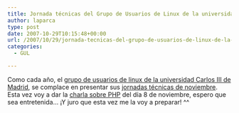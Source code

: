 ```yaml
---
title: Jornada técnicas del Grupo de Usuarios de Linux de la universidad Carlos III
author: laparca
type: post
date: 2007-10-29T10:15:48+00:00
url: /2007/10/29/jornada-tecnicas-del-grupo-de-usuarios-de-linux-de-la-universidad-carlos-iii/
categories:
  - GUL

---
```

Como cada año, el <a href="http://www.gul.es/" title="Grupo de usuarios de Linux de la universidad Carlos III de Madrid" target="_blank">grupo de usuarios de linux de la universidad Carlos III de Madrid</a>, se complace en presentar sus <a href="http://cursos.gul.es/courses/calendar/3" title="Calendario de charlas" target="_blank">jornadas técnicas de noviembre</a>. Esta vez voy a dar la <a href="http://cursos.gul.es/lectures/view/42" title="Charla de PHP impartida por Samuel Rodríguez Sevilla" target="_blank">charla sobre PHP</a> del día 8 de noviembre, espero que sea entretenida&#8230; ¡Y juro que esta vez me la voy a preparar! ^^